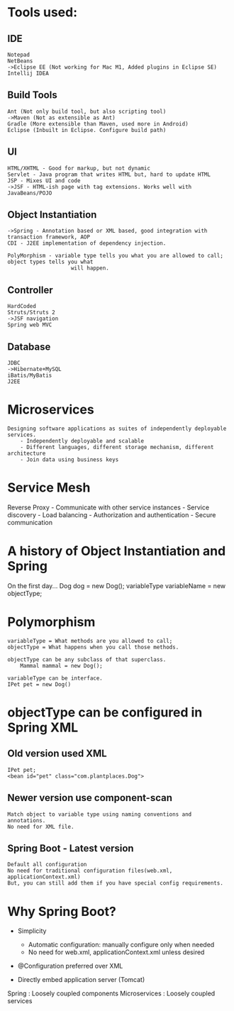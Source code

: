 # Tools used:

## IDE
    Notepad
    NetBeans
    ->Eclipse EE (Not working for Mac M1, Added plugins in Eclipse SE)
    Intellij IDEA

## Build Tools
    Ant (Not only build tool, but also scripting tool)
    ->Maven (Not as extensible as Ant)
    Gradle (More extensible than Maven, used more in Android)
    Eclipse (Inbuilt in Eclipse. Configure build path)

## UI
    HTML/XHTML - Good for markup, but not dynamic
    Servlet - Java program that writes HTML but, hard to update HTML
    JSP - Mixes UI and code
    ->JSF - HTML-ish page with tag extensions. Works well with JavaBeans/POJO

## Object Instantiation
    ->Spring - Annotation based or XML based, good integration with transaction framework, AOP
    CDI - J2EE implementation of dependency injection.

    PolyMorphism - variable type tells you what you are allowed to call; object types tells you what
                        will happen.
    
## Controller
    HardCoded
    Struts/Struts 2
    ->JSF navigation
    Spring web MVC

## Database
    JDBC
    ->Hibernate+MySQL
    iBatis/MyBatis
    J2EE

# Microservices 
    Designing software applications as suites of independently deployable services.
        - Independently deployable and scalable
        - Different languages, different storage mechanism, different architecture
        - Join data using business keys

# Service Mesh
Reverse Proxy
    - Communicate with other service instances
    - Service discovery
    - Load balancing
    - Authorization and authentication
    - Secure communication

# A history of Object Instantiation and Spring

On the first day...
    Dog dog = new Dog();
    variableType variableName = new objectType;

# Polymorphism
    variableType = What methods are you allowed to call;
    objectType = What happens when you call those methods.

    objectType can be any subclass of that superclass.
        Mammal mammal = new Dog();

    variableType can be interface.
    IPet pet = new Dog()

# objectType can be configured in Spring XML
## Old version used XML
    IPet pet;
    <bean id="pet" class="com.plantplaces.Dog">

## Newer version use component-scan
    Match object to variable type using naming conventions and annotations.
    No need for XML file.

## Spring Boot - Latest version
    Default all configuration
    No need for traditional configuration files(web.xml, applicationContext.xml)
    But, you can still add them if you have special config requirements.

# Why Spring Boot?
- Simplicity
    - Automatic configuration: manually configure only when needed
    - No need for web.xml, applicationContext.xml unless desired

- @Configuration preferred over XML

- Directly embed application server (Tomcat)

Spring : Loosely coupled components
Microservices : Loosely coupled services